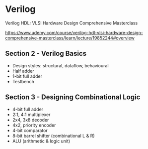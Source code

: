 # Verilog

Verilog HDL: VLSI Hardware Design Comprehensive Masterclass

https://www.udemy.com/course/verilog-hdl-vlsi-hardware-design-comprehensive-masterclass/learn/lecture/19852244#overview

## Section 2 - Verilog Basics
- Design styles: structural, dataflow, behavioural
- Half adder
- 1-bit full adder
- Testbench

## Section 3 - Designing Combinational Logic
- 4-bit full adder
- 2:1, 4:1 multiplexer
- 2x4, 3x8 decoder
- 4x2, priority encoder
- 4-bit comparator
- 8-bit barrel shifter (combinational L & R)
- ALU (arithmetic & logic unit)
